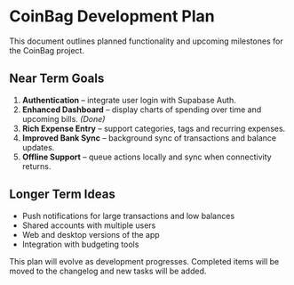 # CoinBag Development Plan

This document outlines planned functionality and upcoming milestones for the CoinBag project.

## Near Term Goals

1. **Authentication** – integrate user login with Supabase Auth.
2. **Enhanced Dashboard** – display charts of spending over time and upcoming bills. *(Done)*
3. **Rich Expense Entry** – support categories, tags and recurring expenses.
4. **Improved Bank Sync** – background sync of transactions and balance updates.
5. **Offline Support** – queue actions locally and sync when connectivity returns.

## Longer Term Ideas

- Push notifications for large transactions and low balances
- Shared accounts with multiple users
- Web and desktop versions of the app
- Integration with budgeting tools

This plan will evolve as development progresses. Completed items will be moved to the changelog and new tasks will be added.
